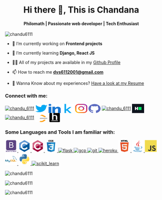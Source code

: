 <link rel="preconnect" href="https://fonts.gstatic.com">
<link href="https://fonts.googleapis.com/css2?family=Acme&family=Balsamiq+Sans&display=swap" rel="stylesheet">

<h1 align="center">Hi there 👋, This is Chandana</h1>
<h4 align="center">Philomath | Passionate web developer | Tech Enthusiast</h4>

<p align="left"> <img src="https://komarev.com/ghpvc/?username=chandu6111&label=Profile%20views&color=0e75b6&style=flat" alt="chandu6111" /> </p>

- 🔭 I’m currently working on **Frontend projects**

- 🌱 I’m currently learning **Django, React JS**

- 👨‍💻 All of my projects are available in my [Github Profile](https://github.com/chandu6111)

- 📫 How to reach me **dvs6112001@gmail.com**

- 📄 Wanna Know about my experiences? [Have a look at my Resume](https://drive.google.com/file/d/1GTuHrRuLqvaAf0xuzJzBea3d5K_jg2Bq/view?usp=sharing)

<h3 align="left">Connect with me:</h3>
<p align="left">
<a href="https://codepen.io/chandu_6111" target="blank"><img align="center" src="https://github.com/chandu6111/github-profile-readme-generator/blob/master/src/images/icons/Social/codepen.svg" alt="chandu_6111" height="30" width="40" /></a>
<a href="https://twitter.com/chandu_dvs" target="blank"><img align="center" src="https://github.com/chandu6111/github-profile-readme-generator/blob/master/src/images/icons/Social/twitter.svg" alt="chandu_dvs" height="30" width="40" /></a>
<a href="https://linkedin.com/in/dvs-chandana" target="blank"><img align="center" src="https://github.com/chandu6111/github-profile-readme-generator/blob/master/src/images/icons/Social/linked-in-alt.svg" alt="dvs-chandana" height="30" width="40" /></a>
<a href="https://kaggle.com/chandu6111" target="blank"><img align="center" src="https://github.com/chandu6111/github-profile-readme-generator/blob/master/src/images/icons/Social/kaggle.svg" alt="chandu6111" height="30" width="40" /></a>
<a href="https://instagram.com/chandu_dvs" target="blank"><img align="center" src="https://github.com/chandu6111/github-profile-readme-generator/blob/master/src/images/icons/Social/instagram.svg" alt="chandu_dvs" height="30" width="40" /></a>
<a href="https://github.com/chandu6111" target="_blank"><img align="center" src="https://github.com/chandu6111/github-profile-readme-generator/blob/master/src/images/icons/Social/github.svg" alt="chandu6111" height="30" width="40"/></a>
<a href="https://www.codechef.com/users/chandu_6111" target="blank"><img align="center" src="https://cdn.jsdelivr.net/npm/simple-icons@3.1.0/icons/codechef.svg" alt="chandu_6111" height="30" width="40" /></a>
<a href="https://www.hackerrank.com/dvs6112001" target="blank"><img align="center" src="https://github.com/chandu6111/github-profile-readme-generator/blob/master/src/images/icons/Social/hackerrank.svg" alt="dvs6112001" height="30" width="40" /></a>
<a href="https://codeforces.com/profile/chandu_6111" target="blank"><img align="center" src="https://cdn.jsdelivr.net/npm/simple-icons@3.0.1/icons/codeforces.svg" alt="chandu_6111" height="30" width="40" /></a>
<a href="https://www.leetcode.com/chandu_6111" target="blank"><img align="center" src="https://github.com/chandu6111/github-profile-readme-generator/blob/master/src/images/icons/Social/leet-code.svg" alt="chandu_6111" height="30" width="40" /></a>
<a href="https://www.hackerearth.com/@damarla4" target="blank"><img align="center" src="https://github.com/chandu6111/github-profile-readme-generator/blob/master/src/images/icons/Social/hackerearth.svg" alt="@damarla4" height="30" width="40" /></a>
</p>

<h3 align="left">Some Languages and Tools I am familiar with:</h3>
<p align="left"> <a href="https://getbootstrap.com" target="_blank"> <img src="https://raw.githubusercontent.com/devicons/devicon/master/icons/bootstrap/bootstrap-plain-wordmark.svg" alt="bootstrap" width="40" height="40"/> </a> <a href="https://www.cprogramming.com/" target="_blank"> <img src="https://raw.githubusercontent.com/devicons/devicon/master/icons/c/c-original.svg" alt="c" width="40" height="40"/> </a> <a href="https://www.w3schools.com/cpp/" target="_blank"> <img src="https://raw.githubusercontent.com/devicons/devicon/master/icons/cplusplus/cplusplus-original.svg" alt="cplusplus" width="40" height="40"/> </a> <a href="https://www.w3schools.com/css/" target="_blank"> <img src="https://raw.githubusercontent.com/devicons/devicon/master/icons/css3/css3-original-wordmark.svg" alt="css3" width="40" height="40"/> </a> <a href="https://flask.palletsprojects.com/" target="_blank"> <img src="https://www.vectorlogo.zone/logos/pocoo_flask/pocoo_flask-icon.svg" alt="flask" width="40" height="40"/> </a> <a href="https://cloud.google.com" target="_blank"> <img src="https://www.vectorlogo.zone/logos/google_cloud/google_cloud-icon.svg" alt="gcp" width="40" height="40"/> </a> <a href="https://git-scm.com/" target="_blank"> <img src="https://www.vectorlogo.zone/logos/git-scm/git-scm-icon.svg" alt="git" width="40" height="40"/> </a> <a href="https://heroku.com" target="_blank"> <img src="https://www.vectorlogo.zone/logos/heroku/heroku-icon.svg" alt="heroku" width="40" height="40"/> </a> <a href="https://www.w3.org/html/" target="_blank"> <img src="https://raw.githubusercontent.com/devicons/devicon/master/icons/html5/html5-original-wordmark.svg" alt="html5" width="40" height="40"/> </a> <a href="https://www.java.com" target="_blank"> <img src="https://raw.githubusercontent.com/devicons/devicon/master/icons/java/java-original.svg" alt="java" width="40" height="40"/> </a> <a href="https://developer.mozilla.org/en-US/docs/Web/JavaScript" target="_blank"> <img src="https://raw.githubusercontent.com/devicons/devicon/master/icons/javascript/javascript-original.svg" alt="javascript" width="40" height="40"/> </a> <a href="https://www.mysql.com/" target="_blank"> <img src="https://raw.githubusercontent.com/devicons/devicon/master/icons/mysql/mysql-original-wordmark.svg" alt="mysql" width="40" height="40"/> </a> <a href="https://www.python.org" target="_blank"> <img src="https://raw.githubusercontent.com/devicons/devicon/master/icons/python/python-original.svg" alt="python" width="40" height="40"/> </a> <a href="https://scikit-learn.org/" target="_blank"> <img src="https://upload.wikimedia.org/wikipedia/commons/0/05/Scikit_learn_logo_small.svg" alt="scikit_learn" width="40" height="40"/> </a> </p>

<p><img align="center" src="https://github-readme-streak-stats.herokuapp.com/?user=chandu6111&" alt="chandu6111" /></p> 
<p><img align="center" src="https://github-readme-stats.vercel.app/api?username=chandu6111&show_icons=true&locale=en" alt="chandu6111" /></p>
<p>&nbsp;<img align="left" src="https://github-readme-stats.vercel.app/api/top-langs?username=chandu6111&show_icons=true&locale=en&layout=compact" alt="chandu6111" /></p>

